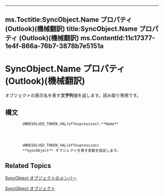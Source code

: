 

---
ms.Toctitle:SyncObject.Name プロパティ (Outlook)(機械翻訳)
title:SyncObject.Name プロパティ (Outlook)(機械翻訳)
ms.ContentId:11c17377-1e4f-866a-76b7-3878b7e5151a
---
# SyncObject.Name プロパティ (Outlook)(機械翻訳)




オブジェクトの表示名を表す**文字列**値を返します。読み取り専用です。

## 構文

            UNRESOLVED_TOKEN_VAL(offexpression).**Name**




            UNRESOLVED_TOKEN_VAL(offexpression)
            **SyncObject** オブジェクトを表す変数を指定します。



## Related Topics

[SyncObject オブジェクトのメンバー](591a3400-5001-666d-9c1f-31f5490978a8.md)

[SyncObject オブジェクト](099865b6-767f-8022-6839-875624f284f7.md)





